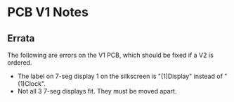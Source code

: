 # PCB V1 Notes

## Errata
The following are errors on the V1 PCB, which should be fixed if a V2 is ordered.

* The label on 7-seg display 1 on the silkscreen is "(1)Display" instead of "(1)Clock".
* Not all 3 7-seg displays fit. They must be moved apart.
